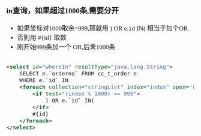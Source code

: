 <span  style="font-family: Simsun,serif; font-size: 17px; ">

### in查询，如果超过1000条,需要分开

- 如果坐标对1000取余=999,那就用  ) OR e.`id` IN( 相当于加个OR
- 否则用 #{id} 取数
- 刚开始999条加一个 OR,后来1000条

~~~xml

<select id="whereIn" resultType="java.lang.String">
    SELECT e.`orderno` FROM cc_t_order e
    WHERE e.`id` IN
    <foreach collection="stringList" index="index" open="(" close=")" item="id" separator=",">
        <if test="(index % 1000) == 999">
            ) OR e.`id` IN(
        </if>
        #{id}
    </foreach>
</select>
~~~

</span>